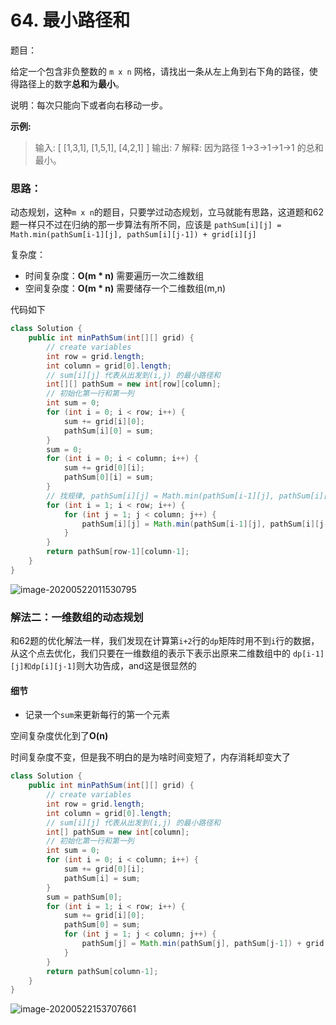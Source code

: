 # 64. 最小路径和

题目：

给定一个包含非负整数的 `m x n` 网格，请找出一条从左上角到右下角的路径，使得路径上的数字**总和**为**最小**。

说明：每次只能向下或者向右移动一步。

**示例:**

> 输入:
> [
>   [1,3,1],
>   [1,5,1],
>   [4,2,1]
> ]
> 输出: 7
> 解释: 因为路径 1→3→1→1→1 的总和最小。



### 思路：

动态规划，这种`m x n`的题目，只要学过动态规划，立马就能有思路，这道题和62题一样只不过在归纳的那一步算法有所不同，应该是 `pathSum[i][j] = Math.min(pathSum[i-1][j], pathSum[i][j-1]) + grid[i][j]`

复杂度：

- 时间复杂度：**O(m * n)**  需要遍历一次二维数组
- 空间复杂度：**O(m * n)**  需要储存一个二维数组(m,n)

代码如下

```java
class Solution {
    public int minPathSum(int[][] grid) {
        // create variables
        int row = grid.length;
        int column = grid[0].length;
        // sum[i][j] 代表从出发到(i,j) 的最小路径和
        int[][] pathSum = new int[row][column];
        // 初始化第一行和第一列
        int sum = 0;
        for (int i = 0; i < row; i++) {
            sum += grid[i][0];
            pathSum[i][0] = sum;
        }
        sum = 0;
        for (int i = 0; i < column; i++) {
            sum += grid[0][i];
            pathSum[0][i] = sum;
        }
        // 找规律, pathSum[i][j] = Math.min(pathSum[i-1][j], pathSum[i][j-1]) + grid[i][j]
        for (int i = 1; i < row; i++) {
            for (int j = 1; j < column; j++) {
                pathSum[i][j] = Math.min(pathSum[i-1][j], pathSum[i][j-1]) + grid[i][j];
            }
        }
        return pathSum[row-1][column-1];
    }
}
```

![image-20200522011530795](C:\Users\chen\AppData\Roaming\Typora\typora-user-images\image-20200522011530795.png)

### 解法二：一维数组的动态规划

和62题的优化解法一样，我们发现在计算第`i+2`行的`dp`矩阵时用不到`i`行的数据，从这个点去优化，我们只要在一维数组的表示下表示出原来二维数组中的 `dp[i-1][j]和dp[i][j-1]`则大功告成，and这是很显然的

#### 细节

- 记录一个`sum`来更新每行的第一个元素

空间复杂度优化到了**O(n)**

时间复杂度不变，但是我不明白的是为啥时间变短了，内存消耗却变大了

```java
class Solution {
    public int minPathSum(int[][] grid) {
        // create variables
        int row = grid.length;
        int column = grid[0].length;
        // sum[i][j] 代表从出发到(i,j) 的最小路径和
        int[] pathSum = new int[column];
        // 初始化第一行和第一列
        int sum = 0;
        for (int i = 0; i < column; i++) {
            sum += grid[0][i];
            pathSum[i] = sum;
        }
        sum = pathSum[0];
        for (int i = 1; i < row; i++) {
            sum += grid[i][0];
            pathSum[0] = sum;
            for (int j = 1; j < column; j++) {
                pathSum[j] = Math.min(pathSum[j], pathSum[j-1]) + grid[i][j];
            }
        }
        return pathSum[column-1];
    }
}
```

![image-20200522153707661](C:\Users\chen\AppData\Roaming\Typora\typora-user-images\image-20200522153707661.png)

